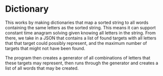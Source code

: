 # Dictionary

This works by making dictionaries that map a sorted string to all words containing the same letters as the sorted string. This means it can support constant time anagram solving given knowing all letters in the string. From there, we take in a JSON that contains a list of found targets with all letters that that target could possibly represent, and the maximum number of targets that might not have been found.

The program then creates a generator of all combinations of letters that these targets may represent, then runs through the generator and creates a list of all words that may be created.